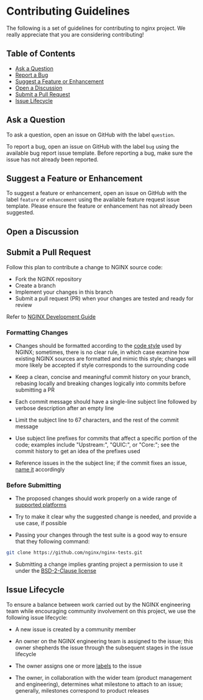 # Contributing Guidelines

The following is a set of guidelines for contributing to nginx project.
We really appreciate that you are considering contributing!

## Table of Contents

- [Ask a Question](#ask-a-question)
- [Report a Bug](#report-a-bug)
- [Suggest a Feature or Enhancement](#suggest-a-feature-or-enhancement)
- [Open a Discussion](#open-a-discussion)
- [Submit a Pull Request](#submit-a-pull-request)
- [Issue Lifecycle](#issue-lifecycle)

## Ask a Question

To ask a question, open an issue on GitHub with the label `question`.


To report a bug, open an issue on GitHub with the label `bug` using the
available bug report issue template. Before reporting a bug, make sure the
issue has not already been reported.

## Suggest a Feature or Enhancement

To suggest a feature or enhancement, open an issue on GitHub with the label
`feature` or `enhancement` using the available feature request issue template.
Please ensure the feature or enhancement has not already been suggested.

## Open a Discussion


## Submit a Pull Request

Follow this plan to contribute a change to NGINX source code:

- Fork the NGINX repository
- Create a branch
- Implement your changes in this branch
- Submit a pull request (PR) when your changes are tested and ready for review

Refer to
[NGINX Development Guide](https://nginx.org/en/docs/dev/development_guide.html)
### Formatting Changes
- Changes should be formatted according to the
[code style](https://nginx.org/en/docs/dev/development_guide.html#code_style)
used by NGINX; sometimes, there is no clear rule, in which case examine how
existing NGINX sources are formatted and mimic this style; changes will more
likely be accepted if style corresponds to the surrounding code

- Keep a clean, concise and meaningful commit history on your branch, rebasing
locally and breaking changes logically into commits before submitting a PR

- Each commit message should have a single-line subject line followed by verbose
description after an empty line
- Limit the subject line to 67 characters, and the rest of the commit message

- Use subject line prefixes for commits that affect a specific portion of the
code; examples include "Upstream:", "QUIC:", or "Core:"; see the commit history
to get an idea of the prefixes used

- Reference issues in the the subject line; if the commit fixes an issue,
[name it](https://docs.github.com/en/issues/tracking-your-work-with-issues/linking-a-pull-request-to-an-issue)
accordingly
### Before Submitting

- The proposed changes should work properly on a wide range of
[supported platforms](https://nginx.org/en/index.html#tested_os_and_platforms)

- Try to make it clear why the suggested change is needed, and provide a use
case, if possible

- Passing your changes through the test suite is a good way to ensure that they
following command:

```bash
git clone https://github.com/nginx/nginx-tests.git
```

- Submitting a change implies granting project a permission to use it under the
[BSD-2-Clause license](https://github.com/nginx/nginx/blob/master/LICENSE)

## Issue Lifecycle

To ensure a balance between work carried out by the NGINX engineering team
while encouraging community involvement on this project, we use the following
issue lifecycle:

- A new issue is created by a community member

- An owner on the NGINX engineering team is assigned to the issue; this
owner shepherds the issue through the subsequent stages in the issue lifecycle

- The owner assigns one or more
[labels](https://github.com/nginx/nginx/issues/labels) to the issue

- The owner, in collaboration with the wider team (product management and
engineering), determines what milestone to attach to an issue;
generally, milestones correspond to product releases
